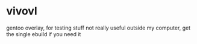 # vivovl
gentoo overlay, for testing stuff
not really useful outside my computer, get the single ebuild if you need it
